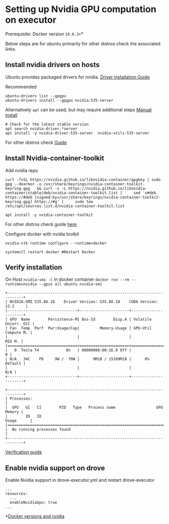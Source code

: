 # Setting up Nvidia GPU computation on executor

Prerequisite: Docker version `19.0.3+`*

Below steps are for ubuntu primarily for other distros check the associated links.

## Install nvidia drivers on hosts

Ubuntu provides packaged drivers for nvidia.
[Driver installation Guide](https://ubuntu.com/server/docs/nvidia-drivers-installation)

Recommended
```
ubuntu-drivers list --gpgpu
ubuntu-drivers install --gpgpu nvidia:535-server
```

Alternatively `apt` can be used, but may require additional steps [Manual install](https://ubuntu.com/server/docs/nvidia-drivers-installation#installing-the-kernel-modules)
```
# Check for the latest stable version 
apt search nvidia-driver.*server
apt install -y nvidia-driver-535-server  nvidia-utils-535-server 
```

For other distros check [Guide](https://docs.nvidia.com/cuda/cuda-installation-guide-linux/index.html#driver-installation)

## Install Nvidia-container-toolkit

Add nvidia repo

```
curl -fsSL https://nvidia.github.io/libnvidia-container/gpgkey | sudo gpg --dearmor -o /usr/share/keyrings/nvidia-container-toolkit-keyring.gpg   && curl -s -L https://nvidia.github.io/libnvidia-container/stable/deb/nvidia-container-toolkit.list |     sed 's#deb https://#deb [signed-by=/usr/share/keyrings/nvidia-container-toolkit-keyring.gpg] https://#g' |     sudo tee /etc/apt/sources.list.d/nvidia-container-toolkit.list

apt install -y nvidia-container-toolkit
```
For other distros check guide [here](https://docs.nvidia.com/datacenter/cloud-native/container-toolkit/latest/install-guide.html)

Configure docker with nvidia toolkit

```
nvidia-ctk runtime configure --runtime=docker

systemctl restart docker #Restart Docker
```

## Verify installation

On Host
`nvidia-smi -l` 
In docker container
`docker run --rm --runtime=nvidia --gpus all ubuntu nvidia-smi`

```
+-----------------------------------------------------------------------------+
| NVIDIA-SMI 535.86.10    Driver Version: 535.86.10    CUDA Version: 12.2     |
|-------------------------------+----------------------+----------------------+
| GPU  Name        Persistence-M| Bus-Id        Disp.A | Volatile Uncorr. ECC |
| Fan  Temp  Perf  Pwr:Usage/Cap|         Memory-Usage | GPU-Util  Compute M. |
|                               |                      |               MIG M. |
|===============================+======================+======================|
|   0  Tesla T4            On   | 00000000:00:1E.0 Off |                    0 |
| N/A   34C    P8     9W /  70W |      0MiB / 15109MiB |      0%      Default |
|                               |                      |                  N/A |
+-------------------------------+----------------------+----------------------+

+-----------------------------------------------------------------------------+
| Processes:                                                                  |
|  GPU   GI   CI        PID   Type   Process name                  GPU Memory |
|        ID   ID                                                   Usage      |
|=============================================================================|
|  No running processes found                                                 |
+-----------------------------------------------------------------------------+
```
[Verification guide](https://docs.nvidia.com/datacenter/cloud-native/container-toolkit/latest/sample-workload.html)

## Enable nvidia support on drove

Enable Nvidia support in drove-executor.yml and restart drove-executor
```
...
resources:
  ...
  enableNvidiaGpu: true
...
```


*[Docker versions and nvidia](https://github.com/NVIDIA/nvidia-docker/issues/1268)
